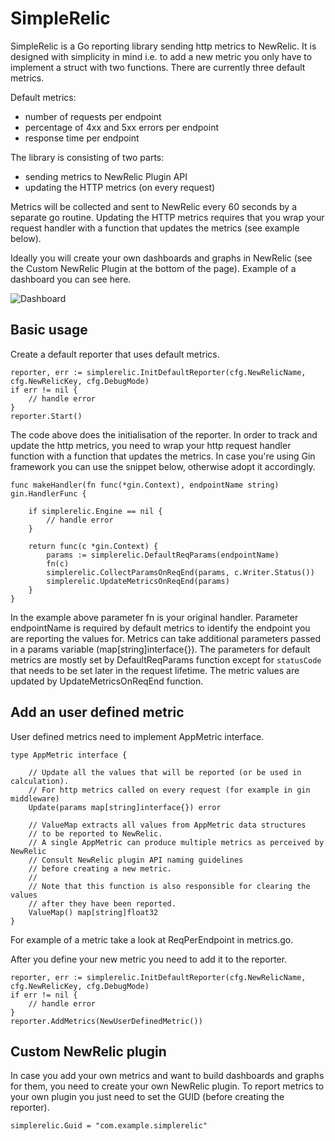 # SimpleRelic

SimpleRelic is a Go reporting library sending http metrics to NewRelic. It is designed with simplicity in mind i.e. to add a new metric you only have to implement a struct with two functions. There are currently three default
metrics.

Default metrics:
- number of requests per endpoint
- percentage of 4xx and 5xx errors per endpoint
- response time per endpoint

The library is consisting of two parts:
- sending metrics to NewRelic Plugin API
- updating the HTTP metrics (on every request)

Metrics will be collected and sent to NewRelic every 60 seconds by a separate go routine. Updating the HTTP metrics requires that you wrap your request handler with a function that updates the metrics (see example below).

Ideally you will create your own dashboards and graphs in NewRelic (see the Custom NewRelic Plugin at the bottom of the page). Example of a dashboard you can see here.

![Dashboard](http://i.imgur.com/1O2lfqb.png)

## Basic usage

Create a default reporter that uses default metrics.

```
reporter, err := simplerelic.InitDefaultReporter(cfg.NewRelicName, cfg.NewRelicKey, cfg.DebugMode)
if err != nil {
    // handle error
}
reporter.Start()
```

The code above does the initialisation of the reporter. In order to track and update the http metrics, you need to wrap your http request handler function with a function that updates the metrics. In case you're using Gin framework you can use the snippet below,
otherwise adopt it accordingly.

```
func makeHandler(fn func(*gin.Context), endpointName string) gin.HandlerFunc {

	if simplerelic.Engine == nil {
		// handle error
	}

    return func(c *gin.Context) {
		params := simplerelic.DefaultReqParams(endpointName)
		fn(c)
		simplerelic.CollectParamsOnReqEnd(params, c.Writer.Status())
		simplerelic.UpdateMetricsOnReqEnd(params)
	}
}
```

In the example above parameter fn is your original handler. Parameter endpointName is required by default metrics to identify the
endpoint you are reporting the values for. Metrics can take additional parameters passed in a params variable (map[string]interface{}).
The parameters for default metrics are mostly set by DefaultReqParams function except for `statusCode` that needs to be set later
in the request lifetime. The metric values are updated by UpdateMetricsOnReqEnd function.

## Add an user defined metric

User defined metrics need to implement AppMetric interface.

```
type AppMetric interface {

	// Update all the values that will be reported (or be used in calculation).
	// For http metrics called on every request (for example in gin middleware)
	Update(params map[string]interface{}) error

	// ValueMap extracts all values from AppMetric data structures
	// to be reported to NewRelic.
	// A single AppMetric can produce multiple metrics as perceived by NewRelic
	// Consult NewRelic plugin API naming guidelines
	// before creating a new metric.
	//
	// Note that this function is also responsible for clearing the values
	// after they have been reported.
	ValueMap() map[string]float32
}
```

For example of a metric take a look at ReqPerEndpoint in metrics.go.

After you define your new metric you need to add it to the reporter.

```
reporter, err := simplerelic.InitDefaultReporter(cfg.NewRelicName, cfg.NewRelicKey, cfg.DebugMode)
if err != nil {
    // handle error
}
reporter.AddMetrics(NewUserDefinedMetric())
```

## Custom NewRelic plugin

In case you add your own metrics and want to build dashboards and graphs for them,
you need to create your own NewRelic plugin. To report metrics to your own plugin
you just need to set the GUID (before creating the reporter).

```
simplerelic.Guid = "com.example.simplerelic"
```
